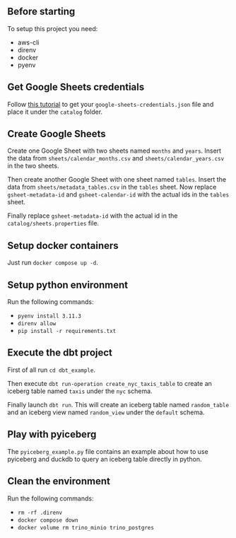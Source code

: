 ## Before starting

To setup this project you need:
- aws-cli
- direnv
- docker
- pyenv

## Get Google Sheets credentials

Follow [this tutorial](https://trino.io/docs/current/connector/googlesheets.html#credentials) to get your `google-sheets-credentials.json` file and place it under the `catalog` folder.

## Create Google Sheets

Create one Google Sheet with two sheets named `months` and `years`. Insert the data from `sheets/calendar_months.csv` and `sheets/calendar_years.csv` in the two sheets.

Then create another Google Sheet with one sheet named `tables`. Insert the data from `sheets/metadata_tables.csv` in the `tables` sheet.
Now replace `gsheet-metadata-id` and `gsheet-calendar-id` with the actual ids in the `tables` sheet.

Finally replace `gsheet-metadata-id` with the actual id in the `catalog/sheets.properties` file.

## Setup docker containers

Just run `docker compose up -d`.

## Setup python environment

Run the following commands:
- `pyenv install 3.11.3`
- `direnv allow`
- `pip install -r requirements.txt`

## Execute the dbt project

First of all run `cd dbt_example`.

Then execute `dbt run-operation create_nyc_taxis_table` to create an iceberg table named `taxis` under the `nyc` schema.

Finally launch `dbt run`. This will create an iceberg table named `random_table` and an iceberg view named `random_view` under the `default` schema.

## Play with pyiceberg

The `pyiceberg_example.py` file contains an example about how to use pyiceberg and duckdb to query an iceberg table directly in python.

## Clean the environment

Run the following commands:
- `rm -rf .direnv`
- `docker compose down`
- `docker volume rm trino_minio trino_postgres`
